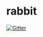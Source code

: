 # rabbit

[![Gitter](https://badges.gitter.im/Join%20Chat.svg)](https://gitter.im/f2knight/rabbit?utm_source=badge&utm_medium=badge&utm_campaign=pr-badge&utm_content=badge)
